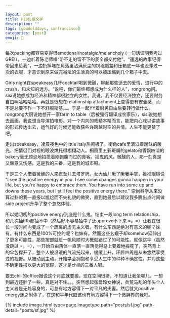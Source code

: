 ```yaml
---

layout: post
title: H1B伤痕文学
description: ""
tags: [goodolddays, sanfrancisco]
categories: [post]
emoji: 🛫
---
```


每次packing都容易变得很emotional/nostalgic/melancholy (一句话证明我考过GRE!）。一边听着陈老师唱“带不走的留不下的我全都交付他”、“遥远的故事记得带回来给我”，一边扔掉堆在角落里沾满灰尘的锅碗瓢盆和压箱底一年也没穿过一次的衣服，才意识到原来做完减法的生活真的可以被压缩到几个箱子中去。

Girls night在speakeasy几杯cocktail喝到微醺，聊起那些逝去的爱情，进行中的crush，和未知的远方。“说吧，你们最终都想成为什么样的人”，rongrong问。sisi说她想成为经济和精神都很独立的女性。我说，我不仅要经济独立，还要财务自由啊哈哈哈哈。再就是很想在relationship attachment上变得更有安全感，而不是总要不作一下不舒服斯基。。。于是一起YY着财务自由后要转行做什么。rongrong大厨说她想开一家farm to table（后被强行翻译成农家乐），sisi说她想去画画，我说想当导演拍电影。对一个内向的戏精本精而言，能把内心戏以讲故事的形式传达出去，运气好的时候还能收获些许跨越时空的共情，人生不能更赞了吧。

走出speakeasy，凌晨夜色中的little italy热闹极了。街角cafe里满溢着暧昧的暖光，把情侣们对视的眼波烘托得栩栩动人。橱窗里五彩斑斓的gelato和香飘四溢的bakery毫无顾忌地招揽着刚饱腹而过的食客。摇曳的风，微醺的人，那一刻真是又惬意又伤感。这是我的三番，这是我的城市呀。

于是三个人借着微醺的人来疯劲儿去塔罗牌。女大仙儿瞅了瞅我手掌，推推眼镜说 "I see the positive energy in you. I see some changes gonna happen in your life, but you're happy to embrace them. You have run into some up and downs these years, but I still feel the positive energy there." 崇尚科学从来没算过卦的我一直报以尴尬而不失礼貌的微笑，直到她最后以建议我多腾出点时间做side project升华了整个忽悠体验。

所以她叨叨的positive energy到底是什么鬼。结束一段long term relationship，和几次抽h1b都抽不中（然后好不容易抽中了还approve不下来 =。=）让我在很长一段时间内变成了一个疏离的虚无主义者。有什么东西是绝对有意义的呢？妹有。有什么东西是100%可控的呢？也妹有。然而这些幺蛾子却somehow延伸出了更多可能性，那些按部就班一帆风顺时大概就错过了的可能性。就像跳伞（虽然没跳过 =。=），一开始自由落体一直落一直落觉得马上要着地摔死了，突然背上的伞包撑开了，整个人被温暖的气流托起来，缓缓上升，环顾四周是从未悠然享受过的视野。从被动到主动，开始学会拥抱和享受人生中的种种不确定性，并对这些不确定性报以更大的宽容，这才是chill的三番人呀。

要去chill的office据说这个月底就要搬，现在空间很挤，不知道让我坐哪儿。一想到最近还胖了一些，真是对不住。。。突然想起张爱玲女神说，兵荒马乱的年头个人主义者是无处容身的，可总有地方容得下一对平凡的夫妻。然后就又positive energy迷之附体了，在这和平年代应该也有地方容得下一个微胖界的我吧。

{% include image.html type=page.imagetype path="posts/sf.jpg" path-detail="posts/sf.jpg" %}